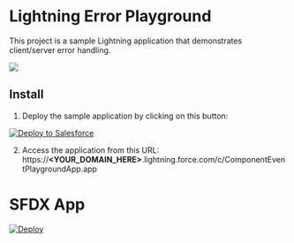 # Lightning Error Playground
This project is a sample Lightning application that demonstrates client/server error handling.

<img src="https://raw.githubusercontent.com/pozil/sfdc-error-playground/master/gfx/overview.png"/>


## Install
1. Deploy the sample application by clicking on this button:
<a href="https://githubsfdeploy.herokuapp.com/app/githubdeploy/pozil/sfdc-lightning-component-event-playground">
  <img alt="Deploy to Salesforce"
       src="https://raw.githubusercontent.com/afawcett/githubsfdeploy/master/src/main/webapp/resources/img/deploy.png">
</a>

2. Access the application from this URL:<br/>
https://<b>&lt;YOUR_DOMAIN_HERE&gt;</b>.lightning.force.com/c/ComponentEventPlaygroundApp.app




# SFDX  App

[![Deploy](https://deploy-to-sfdx.com/dist/assets/images/DeployToSFDX.svg)](https://deploy-to-sfdx.com)


